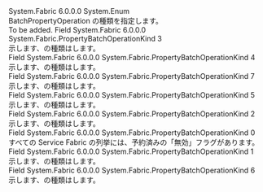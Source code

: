 <Type Name="PropertyBatchOperationKind" FullName="System.Fabric.PropertyBatchOperationKind">
  <TypeSignature Language="C#" Value="public enum PropertyBatchOperationKind" />
  <TypeSignature Language="ILAsm" Value=".class public auto ansi sealed PropertyBatchOperationKind extends System.Enum" />
  <TypeSignature Language="DocId" Value="T:System.Fabric.PropertyBatchOperationKind" />
  <TypeSignature Language="VB.NET" Value="Public Enum PropertyBatchOperationKind" />
  <TypeSignature Language="F#" Value="type PropertyBatchOperationKind = " />
  <AssemblyInfo>
    <AssemblyName>System.Fabric</AssemblyName>
    <AssemblyVersion>6.0.0.0</AssemblyVersion>
  </AssemblyInfo>
  <Base>
    <BaseTypeName>System.Enum</BaseTypeName>
  </Base>
  <Docs>
    <summary>
      <para>BatchPropertyOperation の種類を指定します。</para>
    </summary>
    <remarks>To be added.</remarks>
  </Docs>
  <Members>
    <Member MemberName="CheckExists">
      <MemberSignature Language="C#" Value="CheckExists" />
      <MemberSignature Language="ILAsm" Value=".field public static literal valuetype System.Fabric.PropertyBatchOperationKind CheckExists = int32(3)" />
      <MemberSignature Language="DocId" Value="F:System.Fabric.PropertyBatchOperationKind.CheckExists" />
      <MemberSignature Language="VB.NET" Value="CheckExists" />
      <MemberSignature Language="F#" Value="CheckExists = 3" Usage="System.Fabric.PropertyBatchOperationKind.CheckExists" />
      <MemberType>Field</MemberType>
      <AssemblyInfo>
        <AssemblyName>System.Fabric</AssemblyName>
        <AssemblyVersion>6.0.0.0</AssemblyVersion>
      </AssemblyInfo>
      <ReturnValue>
        <ReturnType>System.Fabric.PropertyBatchOperationKind</ReturnType>
      </ReturnValue>
      <MemberValue>3</MemberValue>
      <Docs>
        <summary>
          <para>示します、<see cref="T:System.Fabric.PropertyBatchOperation" />の種類は<see cref="T:System.Fabric.CheckExistsPropertyOperation" />します。</para>
        </summary>
      </Docs>
    </Member>
    <Member MemberName="CheckSequence">
      <MemberSignature Language="C#" Value="CheckSequence" />
      <MemberSignature Language="ILAsm" Value=".field public static literal valuetype System.Fabric.PropertyBatchOperationKind CheckSequence = int32(4)" />
      <MemberSignature Language="DocId" Value="F:System.Fabric.PropertyBatchOperationKind.CheckSequence" />
      <MemberSignature Language="VB.NET" Value="CheckSequence" />
      <MemberSignature Language="F#" Value="CheckSequence = 4" Usage="System.Fabric.PropertyBatchOperationKind.CheckSequence" />
      <MemberType>Field</MemberType>
      <AssemblyInfo>
        <AssemblyName>System.Fabric</AssemblyName>
        <AssemblyVersion>6.0.0.0</AssemblyVersion>
      </AssemblyInfo>
      <ReturnValue>
        <ReturnType>System.Fabric.PropertyBatchOperationKind</ReturnType>
      </ReturnValue>
      <MemberValue>4</MemberValue>
      <Docs>
        <summary>
          <para>示します、<see cref="T:System.Fabric.PropertyBatchOperation" />の種類は<see cref="T:System.Fabric.CheckSequencePropertyOperation" />します。</para>
        </summary>
      </Docs>
    </Member>
    <Member MemberName="CheckValue">
      <MemberSignature Language="C#" Value="CheckValue" />
      <MemberSignature Language="ILAsm" Value=".field public static literal valuetype System.Fabric.PropertyBatchOperationKind CheckValue = int32(7)" />
      <MemberSignature Language="DocId" Value="F:System.Fabric.PropertyBatchOperationKind.CheckValue" />
      <MemberSignature Language="VB.NET" Value="CheckValue" />
      <MemberSignature Language="F#" Value="CheckValue = 7" Usage="System.Fabric.PropertyBatchOperationKind.CheckValue" />
      <MemberType>Field</MemberType>
      <AssemblyInfo>
        <AssemblyName>System.Fabric</AssemblyName>
        <AssemblyVersion>6.0.0.0</AssemblyVersion>
      </AssemblyInfo>
      <ReturnValue>
        <ReturnType>System.Fabric.PropertyBatchOperationKind</ReturnType>
      </ReturnValue>
      <MemberValue>7</MemberValue>
      <Docs>
        <summary>
          <para>示します、<see cref="T:System.Fabric.PropertyBatchOperation" />の種類は<see cref="T:System.Fabric.CheckValuePropertyOperation" />します。</para>
        </summary>
      </Docs>
    </Member>
    <Member MemberName="Delete">
      <MemberSignature Language="C#" Value="Delete" />
      <MemberSignature Language="ILAsm" Value=".field public static literal valuetype System.Fabric.PropertyBatchOperationKind Delete = int32(5)" />
      <MemberSignature Language="DocId" Value="F:System.Fabric.PropertyBatchOperationKind.Delete" />
      <MemberSignature Language="VB.NET" Value="Delete" />
      <MemberSignature Language="F#" Value="Delete = 5" Usage="System.Fabric.PropertyBatchOperationKind.Delete" />
      <MemberType>Field</MemberType>
      <AssemblyInfo>
        <AssemblyName>System.Fabric</AssemblyName>
        <AssemblyVersion>6.0.0.0</AssemblyVersion>
      </AssemblyInfo>
      <ReturnValue>
        <ReturnType>System.Fabric.PropertyBatchOperationKind</ReturnType>
      </ReturnValue>
      <MemberValue>5</MemberValue>
      <Docs>
        <summary>
          <para>示します、<see cref="T:System.Fabric.PropertyBatchOperation" />の種類は<see cref="T:System.Fabric.DeletePropertyOperation" />します。</para>
        </summary>
      </Docs>
    </Member>
    <Member MemberName="Get">
      <MemberSignature Language="C#" Value="Get" />
      <MemberSignature Language="ILAsm" Value=".field public static literal valuetype System.Fabric.PropertyBatchOperationKind Get = int32(2)" />
      <MemberSignature Language="DocId" Value="F:System.Fabric.PropertyBatchOperationKind.Get" />
      <MemberSignature Language="VB.NET" Value="Get" />
      <MemberSignature Language="F#" Value="Get = 2" Usage="System.Fabric.PropertyBatchOperationKind.Get" />
      <MemberType>Field</MemberType>
      <AssemblyInfo>
        <AssemblyName>System.Fabric</AssemblyName>
        <AssemblyVersion>6.0.0.0</AssemblyVersion>
      </AssemblyInfo>
      <ReturnValue>
        <ReturnType>System.Fabric.PropertyBatchOperationKind</ReturnType>
      </ReturnValue>
      <MemberValue>2</MemberValue>
      <Docs>
        <summary>
          <para>示します、<see cref="T:System.Fabric.PropertyBatchOperation" />の種類は<see cref="T:System.Fabric.GetPropertyOperation" />します。</para>
        </summary>
      </Docs>
    </Member>
    <Member MemberName="Invalid">
      <MemberSignature Language="C#" Value="Invalid" />
      <MemberSignature Language="ILAsm" Value=".field public static literal valuetype System.Fabric.PropertyBatchOperationKind Invalid = int32(0)" />
      <MemberSignature Language="DocId" Value="F:System.Fabric.PropertyBatchOperationKind.Invalid" />
      <MemberSignature Language="VB.NET" Value="Invalid" />
      <MemberSignature Language="F#" Value="Invalid = 0" Usage="System.Fabric.PropertyBatchOperationKind.Invalid" />
      <MemberType>Field</MemberType>
      <AssemblyInfo>
        <AssemblyName>System.Fabric</AssemblyName>
        <AssemblyVersion>6.0.0.0</AssemblyVersion>
      </AssemblyInfo>
      <ReturnValue>
        <ReturnType>System.Fabric.PropertyBatchOperationKind</ReturnType>
      </ReturnValue>
      <MemberValue>0</MemberValue>
      <Docs>
        <summary>
          <para>すべての Service Fabric の列挙には、予約済みの「無効」フラグがあります。</para>
        </summary>
      </Docs>
    </Member>
    <Member MemberName="Put">
      <MemberSignature Language="C#" Value="Put" />
      <MemberSignature Language="ILAsm" Value=".field public static literal valuetype System.Fabric.PropertyBatchOperationKind Put = int32(1)" />
      <MemberSignature Language="DocId" Value="F:System.Fabric.PropertyBatchOperationKind.Put" />
      <MemberSignature Language="VB.NET" Value="Put" />
      <MemberSignature Language="F#" Value="Put = 1" Usage="System.Fabric.PropertyBatchOperationKind.Put" />
      <MemberType>Field</MemberType>
      <AssemblyInfo>
        <AssemblyName>System.Fabric</AssemblyName>
        <AssemblyVersion>6.0.0.0</AssemblyVersion>
      </AssemblyInfo>
      <ReturnValue>
        <ReturnType>System.Fabric.PropertyBatchOperationKind</ReturnType>
      </ReturnValue>
      <MemberValue>1</MemberValue>
      <Docs>
        <summary>
          <para>示します、<see cref="T:System.Fabric.PropertyBatchOperation" />の種類は<see cref="T:System.Fabric.PutPropertyOperation" />します。</para>
        </summary>
      </Docs>
    </Member>
    <Member MemberName="PutCustom">
      <MemberSignature Language="C#" Value="PutCustom" />
      <MemberSignature Language="ILAsm" Value=".field public static literal valuetype System.Fabric.PropertyBatchOperationKind PutCustom = int32(6)" />
      <MemberSignature Language="DocId" Value="F:System.Fabric.PropertyBatchOperationKind.PutCustom" />
      <MemberSignature Language="VB.NET" Value="PutCustom" />
      <MemberSignature Language="F#" Value="PutCustom = 6" Usage="System.Fabric.PropertyBatchOperationKind.PutCustom" />
      <MemberType>Field</MemberType>
      <AssemblyInfo>
        <AssemblyName>System.Fabric</AssemblyName>
        <AssemblyVersion>6.0.0.0</AssemblyVersion>
      </AssemblyInfo>
      <ReturnValue>
        <ReturnType>System.Fabric.PropertyBatchOperationKind</ReturnType>
      </ReturnValue>
      <MemberValue>6</MemberValue>
      <Docs>
        <summary>
          <para>示します、<see cref="T:System.Fabric.PropertyBatchOperation" />の種類は<see cref="T:System.Fabric.PutCustomPropertyOperation" />します。</para>
        </summary>
      </Docs>
    </Member>
  </Members>
</Type>